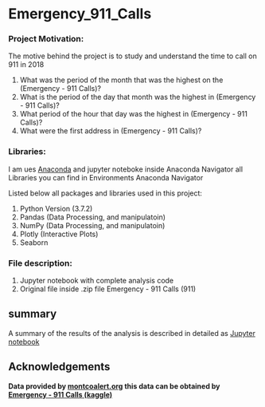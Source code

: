# Emergency_911_Calls


### Project Motivation:
The motive behind the project is to study and understand the time to call on 911 in 2018
  <ol>
  <li>What was the period of the month that was the highest on the (Emergency - 911 Calls)?</li>
  <li>What is the period of the day that month was the highest in (Emergency - 911 Calls)?</li>
  <li>What period of the hour that day was the highest in (Emergency - 911 Calls)?</li>
  <li>What were the first address in (Emergency - 911 Calls)?</li>
  </ol>
  
  ### Libraries:
I am ues <a href="anaconda.com">Anaconda</a> and jupyter noteboke inside Anaconda Navigator all Libraries you can find in Environments Anaconda Navigator

Listed below all packages and libraries used in this project:
<ol>
<li>Python Version (3.7.2)
<li>Pandas (Data Processing, and manipulatoin)
<li>NumPy (Data Processing, and manipulatoin)
<li>Plotly (Interactive Plots)
<li>Seaborn
</ol>


### File description:
<ol>
<li> Jupyter notebook with complete analysis code
<li> Original file inside .zip file Emergency - 911 Calls (911)
</ol>

## summary
A summary of the results of the analysis is described in detailed as <a href="https://github.com/Abdulaziz-KTA/Emergency_911_Calls/blob/master/Emergency%20-%20911%20Calls.ipynb">Jupyter notebook</a>


## Acknowledgements
<b>Data provided by <a href="https://montcoalert.org/">montcoalert.org</a> this data can be obtained by <a href="https://www.kaggle.com/mchirico/montcoalert">Emergency - 911 Calls (kaggle)
</a></b>
